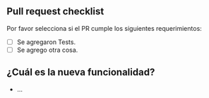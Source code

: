 ## Pull request checklist 

Por favor selecciona si el PR cumple los siguientes requerimientos: 

- [ ] Se agregaron Tests.
- [ ] Se agrego otra cosa.

## ¿Cuál es la nueva funcionalidad?

- ...

